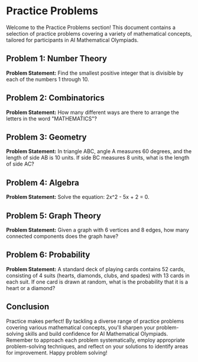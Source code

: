 # Practice Problems

Welcome to the Practice Problems section! This document contains a selection of practice problems covering a variety of mathematical concepts, tailored for participants in AI Mathematical Olympiads.

## Problem 1: Number Theory

**Problem Statement:** Find the smallest positive integer that is divisible by each of the numbers 1 through 10.

## Problem 2: Combinatorics

**Problem Statement:** How many different ways are there to arrange the letters in the word "MATHEMATICS"?

## Problem 3: Geometry

**Problem Statement:** In triangle ABC, angle A measures 60 degrees, and the length of side AB is 10 units. If side BC measures 8 units, what is the length of side AC?

## Problem 4: Algebra

**Problem Statement:** Solve the equation: 2x^2 - 5x + 2 = 0.

## Problem 5: Graph Theory

**Problem Statement:** Given a graph with 6 vertices and 8 edges, how many connected components does the graph have?

## Problem 6: Probability

**Problem Statement:** A standard deck of playing cards contains 52 cards, consisting of 4 suits (hearts, diamonds, clubs, and spades) with 13 cards in each suit. If one card is drawn at random, what is the probability that it is a heart or a diamond?

## Conclusion

Practice makes perfect! By tackling a diverse range of practice problems covering various mathematical concepts, you'll sharpen your problem-solving skills and build confidence for AI Mathematical Olympiads. Remember to approach each problem systematically, employ appropriate problem-solving techniques, and reflect on your solutions to identify areas for improvement. Happy problem solving!

